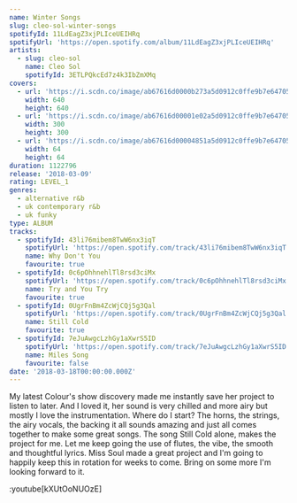 ```yaml
---
name: Winter Songs
slug: cleo-sol-winter-songs
spotifyId: 11LdEagZ3xjPLIceUEIHRq
spotifyUrl: 'https://open.spotify.com/album/11LdEagZ3xjPLIceUEIHRq'
artists:
  - slug: cleo-sol
    name: Cleo Sol
    spotifyId: 3ETLPQkcEd7z4k3IbZmXMq
covers:
  - url: 'https://i.scdn.co/image/ab67616d0000b273a5d0912c0ffe9b7e64705856'
    width: 640
    height: 640
  - url: 'https://i.scdn.co/image/ab67616d00001e02a5d0912c0ffe9b7e64705856'
    width: 300
    height: 300
  - url: 'https://i.scdn.co/image/ab67616d00004851a5d0912c0ffe9b7e64705856'
    width: 64
    height: 64
duration: 1122796
release: '2018-03-09'
rating: LEVEL_1
genres:
  - alternative r&b
  - uk contemporary r&b
  - uk funky
type: ALBUM
tracks:
  - spotifyId: 43li76mibem8TwW6nx3iqT
    spotifyUrl: 'https://open.spotify.com/track/43li76mibem8TwW6nx3iqT'
    name: Why Don't You
    favourite: true
  - spotifyId: 0c6pOhhnehlTl8rsd3ciMx
    spotifyUrl: 'https://open.spotify.com/track/0c6pOhhnehlTl8rsd3ciMx'
    name: Try and You Try
    favourite: true
  - spotifyId: 0UgrFnBm4ZcWjCQj5g3Qal
    spotifyUrl: 'https://open.spotify.com/track/0UgrFnBm4ZcWjCQj5g3Qal'
    name: Still Cold
    favourite: true
  - spotifyId: 7eJuAwgcLzhGy1aXwrS5ID
    spotifyUrl: 'https://open.spotify.com/track/7eJuAwgcLzhGy1aXwrS5ID'
    name: Miles Song
    favourite: false
date: '2018-03-18T00:00:00.000Z'
---
```

My latest Colour's show discovery made me instantly save her project to listen to later.
And I loved it, her sound is very chilled and more airy but mostly I love the instrumentation.
Where do I start? The horns, the strings, the airy vocals, the backing it all sounds amazing
and just all comes together to make some great songs. The song Still Cold alone, makes the
project for me. Let me keep going the use of flutes, the vibe, the smooth and thoughtful lyrics.
Miss Soul made a great project and I'm going to happily keep this in rotation for weeks to
come. Bring on some more I'm looking forward to it.

:youtube[kXUtOoNUOzE]
